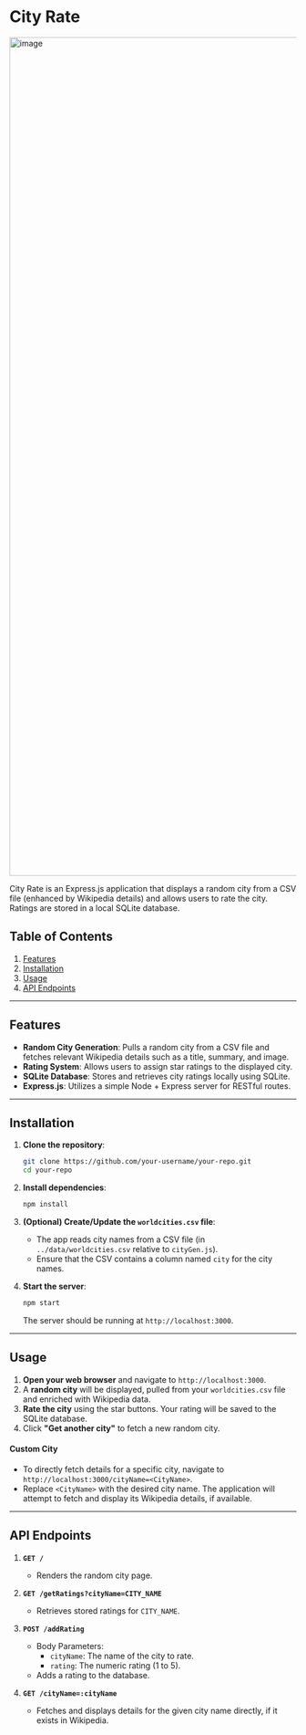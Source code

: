 # City Rate

<img width="1470" alt="image" src="https://github.com/user-attachments/assets/ea967cf0-87b7-4a3c-974f-01de665feb67" />


City Rate is an Express.js application that displays a random city from a CSV file (enhanced by Wikipedia details) and allows users to rate the city. Ratings are stored in a local SQLite database.

## Table of Contents

1. [Features](#features)  
2. [Installation](#installation)  
3. [Usage](#usage)  
4. [API Endpoints](#api-endpoints)  

---

## Features

- **Random City Generation**: Pulls a random city from a CSV file and fetches relevant Wikipedia details such as a title, summary, and image.  
- **Rating System**: Allows users to assign star ratings to the displayed city.  
- **SQLite Database**: Stores and retrieves city ratings locally using SQLite.  
- **Express.js**: Utilizes a simple Node + Express server for RESTful routes.  

---

## Installation

1. **Clone the repository**:
   ```bash
   git clone https://github.com/your-username/your-repo.git
   cd your-repo
   ```

2. **Install dependencies**:
   ```bash
   npm install
   ```

3. **(Optional) Create/Update the `worldcities.csv` file**:  
   - The app reads city names from a CSV file (in `../data/worldcities.csv` relative to `cityGen.js`).  
   - Ensure that the CSV contains a column named `city` for the city names.

4. **Start the server**:
   ```bash
   npm start
   ```
   The server should be running at `http://localhost:3000`.

---

## Usage

1. **Open your web browser** and navigate to `http://localhost:3000`.  
2. A **random city** will be displayed, pulled from your `worldcities.csv` file and enriched with Wikipedia data.  
3. **Rate the city** using the star buttons. Your rating will be saved to the SQLite database.  
4. Click **"Get another city"** to fetch a new random city.

#### Custom City
- To directly fetch details for a specific city, navigate to `http://localhost:3000/cityName=<CityName>`.
- Replace `<CityName>` with the desired city name. The application will attempt to fetch and display its Wikipedia details, if available.

---

## API Endpoints

1. **`GET /`**  
   - Renders the random city page.

2. **`GET /getRatings?cityName=CITY_NAME`**  
   - Retrieves stored ratings for `CITY_NAME`.

3. **`POST /addRating`**  
   - Body Parameters:
     - `cityName`: The name of the city to rate.
     - `rating`: The numeric rating (1 to 5).
   - Adds a rating to the database.

4. **`GET /cityName=:cityName`**  
   - Fetches and displays details for the given city name directly, if it exists in Wikipedia.
